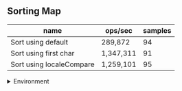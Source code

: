 ## Sorting Map

|name|ops/sec|samples|
|-|-|-|
|Sort using default|289,872|94|
|Sort using first char|1,347,311|91|
|Sort using localeCompare|1,259,101|95|


<details>
<summary>Environment</summary>

* __Machine:__ linux x64 | 4 vCPUs | 15.2GB Mem
* __Run:__ Sat May 04 2024 00:36:52 GMT+0000 (Coordinated Universal Time)
</details>

<!--
{"environment":{"platform":"linux","arch":"x64","cpus":4,"totalMemory":15.245216369628906},"benchmarks":[{"name":"Sort using default","opsSec":289871.78738854436,"samples":4},{"name":"Sort using first char","opsSec":1347310.8966899377,"samples":5},{"name":"Sort using localeCompare","opsSec":1259100.528144871,"samples":6}]}-->
